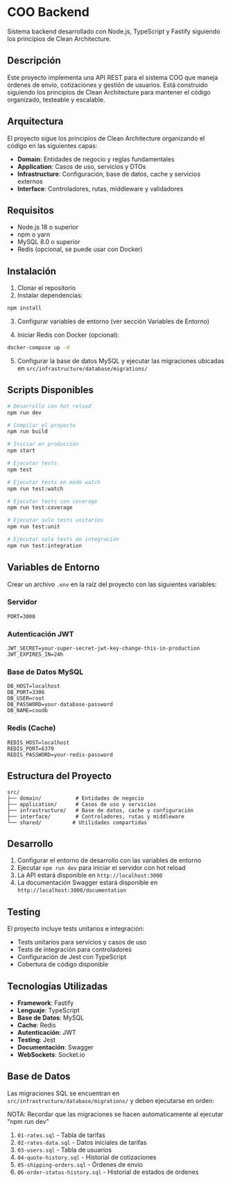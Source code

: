 # COO Backend

Sistema backend desarrollado con Node.js, TypeScript y Fastify siguiendo los principios de Clean Architecture.

## Descripción

Este proyecto implementa una API REST para el sistema COO que maneja órdenes de envío, cotizaciones y gestión de usuarios. Está construido siguiendo los principios de Clean Architecture para mantener el código organizado, testeable y escalable.

## Arquitectura

El proyecto sigue los principios de Clean Architecture organizando el código en las siguientes capas:

- **Domain**: Entidades de negocio y reglas fundamentales
- **Application**: Casos de uso, servicios y DTOs
- **Infrastructure**: Configuración, base de datos, cache y servicios externos
- **Interface**: Controladores, rutas, middleware y validadores

## Requisitos

- Node.js 18 o superior
- npm o yarn
- MySQL 8.0 o superior
- Redis (opcional, se puede usar con Docker)

## Instalación

1. Clonar el repositorio
2. Instalar dependencias:

```bash
npm install
```

3. Configurar variables de entorno (ver sección Variables de Entorno)

4. Iniciar Redis con Docker (opcional):

```bash
docker-compose up -d
```

5. Configurar la base de datos MySQL y ejecutar las migraciones ubicadas en `src/infrastructure/database/migrations/`

## Scripts Disponibles

```bash
# Desarrollo con hot reload
npm run dev

# Compilar el proyecto
npm run build

# Iniciar en producción
npm start

# Ejecutar tests
npm test

# Ejecutar tests en modo watch
npm run test:watch

# Ejecutar tests con coverage
npm run test:coverage

# Ejecutar solo tests unitarios
npm run test:unit

# Ejecutar solo tests de integración
npm run test:integration
```

## Variables de Entorno

Crear un archivo `.env` en la raíz del proyecto con las siguientes variables:

### Servidor

```
PORT=3000
```

### Autenticación JWT

```
JWT_SECRET=your-super-secret-jwt-key-change-this-in-production
JWT_EXPIRES_IN=24h
```

### Base de Datos MySQL

```
DB_HOST=localhost
DB_PORT=3306
DB_USER=root
DB_PASSWORD=your-database-password
DB_NAME=coodb
```

### Redis (Cache)

```
REDIS_HOST=localhost
REDIS_PORT=6379
REDIS_PASSWORD=your-redis-password
```

## Estructura del Proyecto

```
src/
├── domain/           # Entidades de negocio
├── application/      # Casos de uso y servicios
├── infrastructure/   # Base de datos, cache y configuración
├── interface/        # Controladores, rutas y middleware
└── shared/          # Utilidades compartidas
```

## Desarrollo

1. Configurar el entorno de desarrollo con las variables de entorno
2. Ejecutar `npm run dev` para iniciar el servidor con hot reload
3. La API estará disponible en `http://localhost:3000`
4. La documentación Swagger estará disponible en `http://localhost:3000/documentation`

## Testing

El proyecto incluye tests unitarios e integración:

- Tests unitarios para servicios y casos de uso
- Tests de integración para controladores
- Configuración de Jest con TypeScript
- Cobertura de código disponible

## Tecnologías Utilizadas

- **Framework**: Fastify
- **Lenguaje**: TypeScript
- **Base de Datos**: MySQL
- **Cache**: Redis
- **Autenticación**: JWT
- **Testing**: Jest
- **Documentación**: Swagger
- **WebSockets**: Socket.io

## Base de Datos

Las migraciones SQL se encuentran en `src/infrastructure/database/migrations/` y deben ejecutarse en orden:

NOTA: Recordar que las migraciones se hacen automaticamente al ejecutar "npm run dev"

1. `01-rates.sql` - Tabla de tarifas
2. `02-rates-data.sql` - Datos iniciales de tarifas
3. `03-users.sql` - Tabla de usuarios
4. `04-quote-history.sql` - Historial de cotizaciones
5. `05-shipping-orders.sql` - Órdenes de envío
6. `06-order-status-history.sql` - Historial de estados de órdenes
